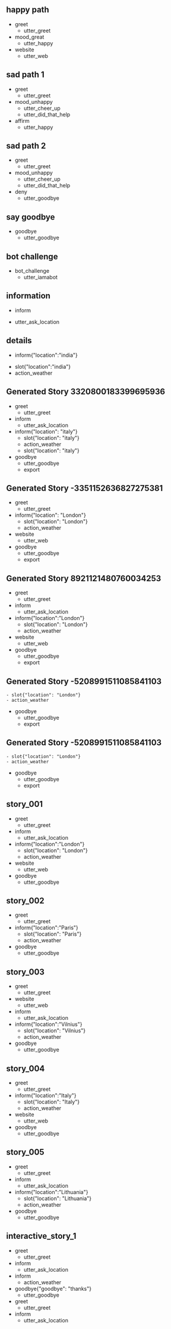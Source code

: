 ## happy path
* greet
  - utter_greet
* mood_great
  - utter_happy
* website
  - utter_web

## sad path 1
* greet
  - utter_greet
* mood_unhappy
  - utter_cheer_up
  - utter_did_that_help
* affirm
  - utter_happy

## sad path 2
* greet
  - utter_greet
* mood_unhappy
  - utter_cheer_up
  - utter_did_that_help
* deny
  - utter_goodbye

## say goodbye
* goodbye
  - utter_goodbye

## bot challenge
* bot_challenge
  - utter_iamabot

## information
* inform
 - utter_ask_location

## details
* inform{"location":"india"}
 - slot{"location":"india"}
 - action_weather

 ## Generated Story 3320800183399695936
* greet
    - utter_greet
* inform
    - utter_ask_location
* inform{"location": "italy"}
    - slot{"location": "italy"}
    - action_weather
    - slot{"location": "italy"}
* goodbye
    - utter_goodbye
    - export
## Generated Story -3351152636827275381
* greet
    - utter_greet
* inform{"location": "London"}
    - slot{"location": "London"}
    - action_weather
* website
    - utter_web
* goodbye
    - utter_goodbye
    - export
## Generated Story 8921121480760034253
* greet
    - utter_greet
* inform
    - utter_ask_location
* inform{"location":"London"}
    - slot{"location": "London"}
    - action_weather
* website
    - utter_web
* goodbye
    - utter_goodbye
    - export
## Generated Story -5208991511085841103
    - slot{"location": "London"}
    - action_weather
* goodbye
    - utter_goodbye
    - export
## Generated Story -5208991511085841103
    - slot{"location": "London"}
    - action_weather
* goodbye
    - utter_goodbye
    - export
## story_001
* greet
   - utter_greet
* inform
   - utter_ask_location
* inform{"location":"London"}
   - slot{"location": "London"}
   - action_weather
* website
    - utter_web
* goodbye
   - utter_goodbye
## story_002
* greet
   - utter_greet
* inform{"location":"Paris"}
   - slot{"location": "Paris"}
   - action_weather
* goodbye
   - utter_goodbye 
## story_003
* greet
   - utter_greet
* website
    - utter_web
* inform
   - utter_ask_location
* inform{"location":"Vilnius"}
   - slot{"location": "Vilnius"}
   - action_weather
* goodbye
   - utter_goodbye
## story_004
* greet
   - utter_greet
* inform{"location":"Italy"}
   - slot{"location": "Italy"}
   - action_weather
* website
    - utter_web
* goodbye
   - utter_goodbye 
## story_005
* greet
   - utter_greet
* inform
   - utter_ask_location
* inform{"location":"Lithuania"}
   - slot{"location": "Lithuania"}
   - action_weather
* goodbye
   - utter_goodbye
## interactive_story_1
* greet
    - utter_greet
* inform
    - utter_ask_location
* inform
    - action_weather
* goodbye{"goodbye": "thanks"}
    - utter_goodbye
* greet
    - utter_greet
* inform
    - utter_ask_location
